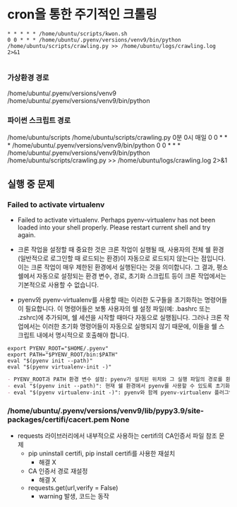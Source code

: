 # cron을 통한 주기적인 크롤링
```cronexp
* * * * * /home/ubuntu/scripts/kwon.sh
0 0 * * * /home/ubuntu/.pyenv/versions/venv9/bin/python /home/ubuntu/scripts/crawling.py >> /home/ubuntu/logs/crawling.log 2>&1


```
### 가상환경 경로
/home/ubuntu/.pyenv/versions/venv9
/home/ubuntu/.pyenv/versions/venv9/bin/python

### 파이썬 스크립트 경로
/home/ubuntu/scripts
/home/ubuntu/scripts/crawling.py
0분 0시 매일 
0 0 * * * /home/ubuntu/.pyenv/versions/venv9/bin/python
0 0 * * * /home/ubuntu/.pyenv/versions/venv9/bin/python /home/ubuntu/scripts/crawling.py >> /home/ubuntu/logs/crawling.log 2>&1

## 실행 중 문제 
###  Failed to activate virtualenv
- Failed to activate virtualenv.
Perhaps pyenv-virtualenv has not been loaded into your shell properly.
Please restart current shell and try again.

- 크론 작업을 설정할 때 중요한 것은 크론 작업이 실행될 때, 사용자의 전체 쉘 환경(일반적으로 로그인할 때 로드되는 환경)이 자동으로 로드되지 않는다는 점입니다. 이는 크론 작업이 매우 제한된 환경에서 실행된다는 것을 의미합니다. 그 결과, 평소 쉘에서 자동으로 설정되는 환경 변수, 경로, 초기화 스크립트 등이 크론 작업에서는 기본적으로 사용할 수 없습니다.
- pyenv와 pyenv-virtualenv를 사용할 때는 이러한 도구들을 초기화하는 명령어들이 필요합니다. 이 명령어들은 보통 사용자의 쉘 설정 파일(예: .bashrc 또는 .zshrc)에 추가되며, 쉘 세션을 시작할 때마다 자동으로 실행됩니다. 그러나 크론 작업에서는 이러한 초기화 명령어들이 자동으로 실행되지 않기 때문에, 이들을 쉘 스크립트 내에서 명시적으로 호출해야 합니다.
```shell
export PYENV_ROOT="$HOME/.pyenv"
export PATH="$PYENV_ROOT/bin:$PATH"
eval "$(pyenv init --path)"
eval "$(pyenv virtualenv-init -)"
```

```md
- PYENV_ROOT과 PATH 환경 변수 설정: pyenv가 설치된 위치와 그 실행 파일의 경로를 환경 변수에 추가합니다.
- eval "$(pyenv init --path)": 현재 쉘 환경에서 pyenv를 사용할 수 있도록 초기화합니다.
- eval "$(pyenv virtualenv-init -)": pyenv와 함께 pyenv-virtualenv 플러그인을 사용할 수 있도록 초기화합니다.
```

### /home/ubuntu/.pyenv/versions/venv9/lib/pypy3.9/site-packages/certifi/cacert.pem None
- requests 라이브러리에서 내부적으로 사용하는 certifi의 CA인증서 파일 참조 문제
  - pip uninstall certifi, pip install certifi를 사용한 재설치
    - 해결 X
  - CA 인증서 경로 재설정 
    - 해결 X
  - requests.get(url,verify = False)
    - warning 발생, 코드는 동작
  